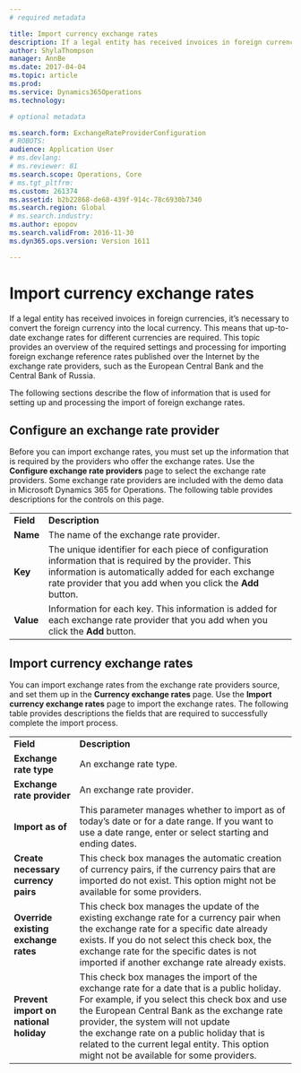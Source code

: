 ```yaml
---
# required metadata

title: Import currency exchange rates
description: If a legal entity has received invoices in foreign currencies, it’s necessary to convert the foreign currency into the local currency. This means that up-to-date exchange rates for different currencies are required. This topic provides an overview of the required settings and processing for importing foreign exchange reference rates published over the Internet by the exchange rate providers, such as the European Central Bank and the Central Bank of Russia.
author: ShylaThompson
manager: AnnBe
ms.date: 2017-04-04
ms.topic: article
ms.prod: 
ms.service: Dynamics365Operations
ms.technology: 

# optional metadata

ms.search.form: ExchangeRateProviderConfiguration
# ROBOTS: 
audience: Application User
# ms.devlang: 
# ms.reviewer: 81
ms.search.scope: Operations, Core
# ms.tgt_pltfrm: 
ms.custom: 261374
ms.assetid: b2b22868-de68-439f-914c-78c6930b7340
ms.search.region: Global
# ms.search.industry: 
ms.author: epopov
ms.search.validFrom: 2016-11-30
ms.dyn365.ops.version: Version 1611

---
```


# Import currency exchange rates

If a legal entity has received invoices in foreign currencies, it’s necessary to convert the foreign currency into the local currency. This means that up-to-date exchange rates for different currencies are required. This topic provides an overview of the required settings and processing for importing foreign exchange reference rates published over the Internet by the exchange rate providers, such as the European Central Bank and the Central Bank of Russia.

The following sections describe the flow of information that is used for setting up and processing the import of foreign exchange rates.

## Configure an exchange rate provider
Before you can import exchange rates, you must set up the information that is required by the providers who offer the exchange rates. Use the **Configure exchange rate providers** page to select the exchange rate providers. Some exchange rate providers are included with the demo data in Microsoft Dynamics 365 for Operations. The following table provides descriptions for the controls on this page.

|           |                                                                                                                                                                                                                             |
|-----------|-----------------------------------------------------------------------------------------------------------------------------------------------------------------------------------------------------------------------------|
| **Field** | **Description**                                                                                                                                                                                                             |
| **Name**  | The name of the exchange rate provider.                                                                                                                                                                                     |
| **Key**   | The unique identifier for each piece of configuration information that is required by the provider. This information is automatically added for each exchange rate provider that you add when you click the **Add** button. |
| **Value** | Information for each key. This information is added for each exchange rate provider that you add when you click the **Add** button.                                                                                         |

## Import currency exchange rates
You can import exchange rates from the exchange rate providers source, and set them up in the **Currency exchange rates** page. Use the **Import currency exchange rates** page to import the exchange rates. The following table provides descriptions the fields that are required to successfully complete the import process.

|                                        |                                                                                                                                                                                                                                                                                                                                                                             |
|----------------------------------------|-----------------------------------------------------------------------------------------------------------------------------------------------------------------------------------------------------------------------------------------------------------------------------------------------------------------------------------------------------------------------------|
| **Field**                              | **Description**                                                                                                                                                                                                                                                                                                                                                             |
| **Exchange rate type**                 | An exchange rate type.                                                                                                                                                                                                                                                                                                                                                      |
| **Exchange rate provider**             | An exchange rate provider.                                                                                                                                                                                                                                                                                                                                                  |
| **Import as of**                       | This parameter manages whether to import as of today’s date or for a date range. If you want to use a date range, enter or select starting and ending dates.                                                                                                                                                                                                                |
| **Create necessary currency pairs**    | This check box manages the automatic creation of currency pairs, if the currency pairs that are imported do not exist. This option might not be available for some providers.                                                                                                                                                                                               |
| **Override existing exchange rates**   | This check box manages the update of the existing exchange rate for a currency pair when the exchange rate for a specific date already exists. If you do not select this check box, the exchange rate for the specific dates is not imported if another exchange rate already exists.                                                                                       |
| **Prevent import on national holiday** | This check box manages the import of the exchange rate for a date that is a public holiday. For example, if you select this check box and use the European Central Bank as the exchange rate provider, the system will not update the exchange rate on a public holiday that is related to the current legal entity. This option might not be available for some providers. |



